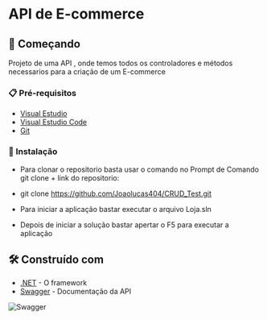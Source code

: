 # API de E-commerce

## 🚀 Começando

Projeto de uma API , onde temos todos os controladores e métodos necessarios para a criação de um E-commerce

### 📋 Pré-requisitos

* [Visual Estudio](https://code.visualstudio.com/download)
* [Visual Estudio Code](https://visualstudio.microsoft.com/pt-br/downloads/)
* [Git](https://git-scm.com/downloads)

### 🔧 Instalação

* Para clonar o repositorio basta usar o comando no Prompt de Comando git clone + link do repositorio: 

* git clone https://github.com/Joaolucas404/CRUD_Test.git

* Para iniciar a aplicação bastar executar o arquivo Loja.sln 

* Depois de iniciar a solução bastar apertar o F5 para executar a aplicação


## 🛠️ Construído com

* [.NET](https://learn.microsoft.com/pt-br/dotnet/) - O framework 
* [Swagger](https://swagger.io/docs/) - Documentação da API

![Swagger](https://user-images.githubusercontent.com/108549505/193978836-b02e8aa4-f285-400c-8b32-80c07f646e8f.PNG)
